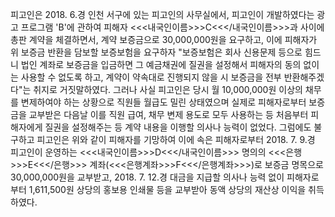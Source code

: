 피고인은 2018. 6.경 인천 서구에 있는 피고인의 사무실에서, 피고인이 개발하였다는 광고 프로그램 'B'에 관하여 피해자 <<<내국인이름>>>C<<</내국인이름>>>과 사이에 총판 계약을 체결하면서, 계약 보증금으로 30,000,000원을 요구하고, 이에 피해자가 위 보증금 반환을 담보할 보증보험을 요구하자 "보증보험은 회사 신용문제 등으로 힘드니 법인 계좌로 보증금을 입금하면 그 예금채권에 질권을 설정해서 피해자의 동의 없이는 사용할 수 없도록 하고, 계약이 약속대로 진행되지 않을 시 보증금을 전부 반환해주겠다"는 취지로 거짓말하였다.
그러나 사실 피고인은 당시 월 10,000,000원 이상의 채무를 변제하여야 하는 상황으로 직원들 월급도 밀린 상태였으며 실제로 피해자로부터 보증금을 교부받은 다음날 이를 직원 급여, 채무 변제 용도로 모두 사용하는 등 처음부터 피해자에게 질권을 설정해주는 등 계약 내용을 이행할 의사나 능력이 없었다.
그럼에도 불구하고 피고인은 위와 같이 피해자를 기망하여 이에 속은 피해자로부터 2018. 7. 9.경 피고인이 운영하는 <<<내국인이름>>>D<<</내국인이름>>> 명의의 <<<은행>>>E<<</은행>>> 계좌(<<<은행계좌>>>F<<</은행계좌>>>)로 보증금 명목으로 30,000,000원을 교부받고, 2018. 7. 12.경 대금을 지급할 의사나 능력 없이 피해자로부터 1,611,500원 상당의 홍보용 인쇄물 등을 교부받아 동액 상당의 재산상 이익을 취득하였다.